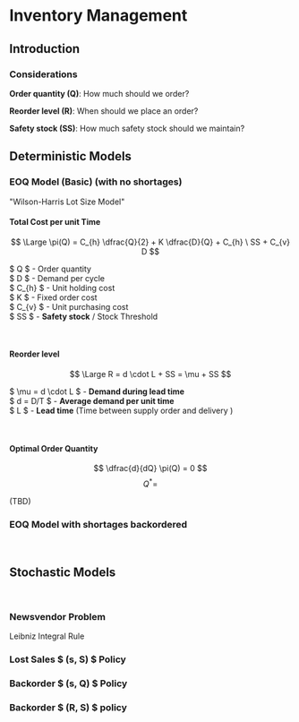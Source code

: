 # Inventory Management

## Introduction

### Considerations

**Order quantity (Q)**: How much should we order?

**Reorder level (R)**: When should we place an order?

**Safety stock (SS)**: How much safety stock should we maintain? 


## Deterministic Models

### EOQ Model (Basic) (with no shortages)
"Wilson-Harris Lot Size Model"

#### Total Cost per unit Time
$$ \Large \pi(Q) = C_{h} \dfrac{Q}{2} + K \dfrac{D}{Q} + C_{h} \ SS + C_{v} D $$ 

$ Q $ - Order quantity </br>
$ D $ - Demand per cycle </br>
$ C_{h} $ - Unit holding cost </br>
$ K $ - Fixed order cost </br>
$ C_{v} $ - Unit purchasing cost </br>
$ SS $ - **Safety stock** / Stock Threshold

</br>

#### Reorder level
$$ \Large R = d \cdot L + SS = \mu + SS $$

$ \mu = d \cdot L $ - **Demand during lead time** </br>
$ d = D/T $ - **Average demand per unit time** </br>
$ L $ - **Lead time** (Time between supply order and delivery ) </br>
 
</br>

#### Optimal Order Quantity

$$ \dfrac{d}{dQ} \pi(Q) = 0 $$
$$ Q^{*} = $$

(TBD)

### EOQ Model with shortages backordered




</br>

## Stochastic Models



</br>

### Newsvendor Problem



Leibniz Integral Rule


### Lost Sales $ (s, S) $ Policy




### Backorder $ (s, Q) $ Policy



### Backorder $ (R, S) $ policy



